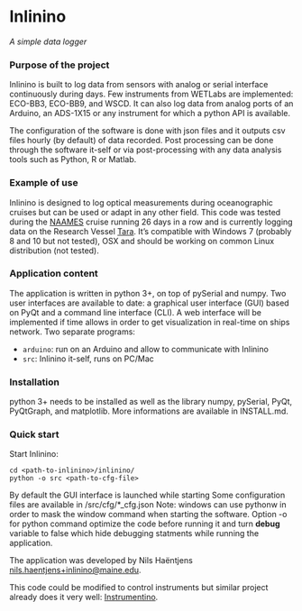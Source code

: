 Inlinino
========

_A simple data logger_

### Purpose of the project
Inlinino is built to log data from sensors with analog or serial interface continuously during days. Few instruments from WETLabs are implemented: ECO-BB3, ECO-BB9, and WSCD. It can also log data from analog ports of an Arduino, an ADS-1X15 or any instrument for which a python API is available.

The configuration of the software is done with json files and it outputs csv files hourly (by default) of data recorded. Post processing can be done through the software it-self or via post-processing with any data analysis tools such as Python, R or Matlab.

### Example of use
Inlinino is designed to log optical measurements during oceanographic cruises but can be used or adapt in any other field. This code was tested during the [NAAMES](http://naames.larc.nasa.gov) cruise running 26 days in a row and is currently logging data on the Research Vessel [Tara](http://oceans.taraexpeditions.org/). It’s compatible with Windows 7 (probably 8 and 10 but not tested), OSX and should be working on common Linux distribution (not tested).

### Application content
The application is written in python 3+, on top of pySerial and numpy. Two user interfaces are available to date: a graphical user interface (GUI) based on PyQt and a command line interface (CLI). A web interface will be implemented if time allows in order to get visualization in real-time on ships network.
Two separate programs:
- `arduino`: run on an Arduino and allow to communicate with Inlinino
- `src`: Inlinino it-self, runs on PC/Mac

### Installation
python 3+ needs to be installed as well as the library numpy, pySerial, PyQt, PyQtGraph, and matplotlib.
More informations are available in INSTALL.md.

### Quick start
Start Inlinino:
```
cd <path-to-inlinino>/inlinino/
python -o src <path-to-cfg-file>
```
By default the GUI interface is launched while starting
Some configuration files are available in /src/cfg/*_cfg.json
Note: windows can use pythonw in order to mask the window command when starting the software. Option -o for python command optimize the code before running it and turn __debug__ variable to false which hide debugging statments while running the application.

The application was developed by Nils Haëntjens <nils.haentjens+inlinino@maine.edu>.

This code could be modified to control instruments but similar project already does it very well: [Instrumentino](https://github.com/yoelk/instrumentino).